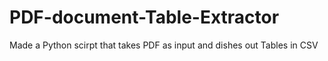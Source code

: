 # PDF-document-Table-Extractor
Made a Python scirpt that takes PDF as input and dishes out Tables in CSV
